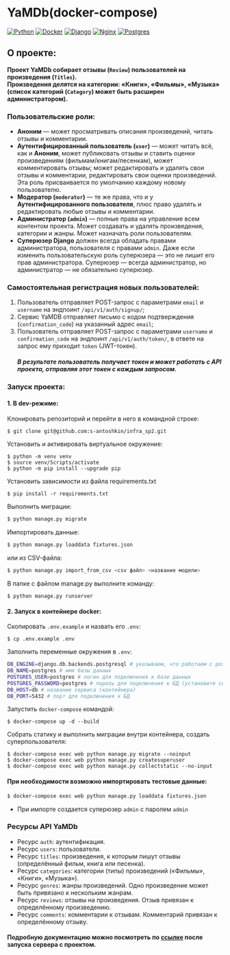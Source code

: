 # YaMDb(docker-compose)
[![Python](https://img.shields.io/badge/Made%20with-Python-green?logo=python&logoColor=white&color)](https://www.python.org/)
[![Docker](https://img.shields.io/static/v1?message=docker&logo=docker&labelColor=5c5c5c&color=002c66&logoColor=white&label=%20&style=plastic)](https://www.docker.com/)
[![Django](https://img.shields.io/static/v1?message=django&logo=django&labelColor=5c5c5c&color=0c4b33&logoColor=white&label=%20&style=plastic)](https://www.djangoproject.com/)
[![Nginx](https://img.shields.io/static/v1?message=nginx&logo=nginx&labelColor=5c5c5c&color=009900&logoColor=white&label=%20&style=plastic)](https://nginx.org/)
[![Postgres](https://img.shields.io/static/v1?message=postgresql&logo=postgresql&labelColor=5c5c5c&color=1182c3&logoColor=white&label=%20&style=plastic)](https://www.postgresql.org/)

## О проекте:
**Проект YaMDb собирает отзывы (```Review```) пользователей на произведения (```Titles```).    
Произведения делятся на категории: «Книги», «Фильмы», «Музыка» (cписок категорий (```Category```) может быть расширен администратором).**

### Пользовательские роли:
 - **Аноним** — может просматривать описания произведений, читать отзывы и комментарии.
 - **Аутентифицированный пользователь (```user```)** — может читать всё, как и **Аноним**, может публиковать отзывы и ставить оценки произведениям (фильмам/книгам/песенкам), может комментировать отзывы; может редактировать и удалять свои отзывы и комментарии, редактировать свои оценки произведений. Эта роль присваивается по умолчанию каждому новому пользователю.
 - **Модератор (```moderator```)** — те же права, что и у **Аутентифицированного пользователя**, плюс право удалять и редактировать любые отзывы и комментарии.
 - **Администратор (```admin```)** — полные права на управление всем контентом проекта. Может создавать и удалять произведения, категории и жанры. Может назначать роли пользователям.
 - **Суперюзер Django** должен всегда обладать правами администратора, пользователя с правами ```admin```. Даже если изменить пользовательскую роль суперюзера — это не лишит его прав администратора. Суперюзер — всегда администратор, но администратор — не обязательно суперюзер.

### Самостоятельная регистрация новых пользователей:
1. Пользователь отправляет POST-запрос с параметрами ```email``` и ```username``` на эндпоинт ```/api/v1/auth/signup/```;
2. Сервис YaMDB отправляет письмо с кодом подтверждения (```confirmation_code```) на указанный адрес ```email```;
3. Пользователь отправляет POST-запрос с параметрами ```username``` и ```confirmation_code``` на эндпоинт ```/api/v1/auth/token/```, в ответе на запрос ему приходит ```token``` (JWT-токен).
   ##### В результате пользователь получает токен и может работать с API проекта, отправляя этот токен с каждым запросом.

### Запуск проекта:
#### 1. В dev-режиме:
Клонировать репозиторий и перейти в него в командной строке:
``` sh
$ git clone git@github.com:s-antoshkin/infra_sp2.git
```
Установить и активировать виртуальное окружение:
```
$ python -m venv venv
$ source venv/Scripts/activate
$ python -m pip install --upgrade pip
```
Установить зависимости из файла requirements.txt
```
$ pip install -r requirements.txt
```
Выполнить миграции:
``` sh
$ python manage.py migrate
``` 
Импортировать данные:
``` sh
$ python manage.py loaddata fixtures.json
```
или из CSV-файла:
``` sh
$ python manage.py import_from_csv <csv файл> <название модели>
```
В папке с файлом manage.py выполните команду:
```
$ python manage.py runserver
```

#### 2. Запуск в контейнере docker:
Скопировать ```.env.example``` и назвать его ```.env```:
```shell
$ cp .env.example .env
```
Заполнить переменные окружения в ```.env```:
``` sh
DB_ENGINE=django.db.backends.postgresql # указываем, что работаем с postgresql
DB_NAME=postgres # имя базы данных
POSTGRES_USER=postgres # логин для подключения к базе данных
POSTGRES_PASSWORD=postgres # пароль для подключения к БД (установите свой)
DB_HOST=db # название сервиса (контейнера)
DB_PORT=5432 # порт для подключения к БД
```
Запустить ```docker-compose``` командой:
```
$ docker-compose up -d --build
```
Собрать статику и выполнить миграции внутри контейнера, создать суперпользователя:
```shell
$ docker-compose exec web python manage.py migrate --noinput
$ docker-compose exec web python manage.py createsuperuser
$ docker-compose exec web python manage.py collectstatic --no-input
```
#### При необходимости возможно импортировать тестовые данные:
``` sh
$ docker-compose exec web python manage.py loaddata fixtures.json
```
- При импорте создается суперюзер ```admin``` с паролем ```admin```

### Ресурсы API YaMDb
- Ресурс ```auth```: аутентификация.
- Ресурс ```users```: пользователи.
- Ресурс ```titles```: произведения, к которым пишут отзывы (определённый фильм, книга или песенка).
- Ресурс ```categories```: категории (типы) произведений («Фильмы», «Книги», «Музыка»).
- Ресурс ```genres```: жанры произведений. Одно произведение может быть привязано к нескольким жанрам.
- Ресурс ```reviews```: отзывы на произведения. Отзыв привязан к определённому произведению.
- Ресурс ```comments```: комментарии к отзывам. Комментарий привязан к определённому отзыву.

#### Подробную документацию можно посмотреть по [ссылке](http://127.0.0.1:8000/redoc/) после запуска сервера с проектом.
